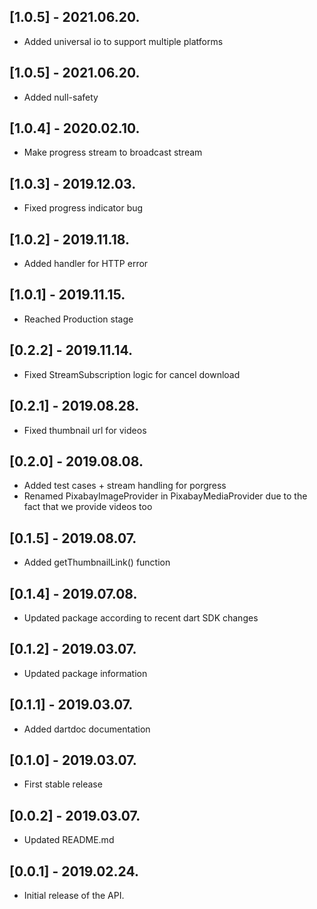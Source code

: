 ## [1.0.5] - 2021.06.20.

* Added universal io to support multiple platforms

## [1.0.5] - 2021.06.20.

* Added null-safety

## [1.0.4] - 2020.02.10.

* Make progress stream to broadcast stream

## [1.0.3] - 2019.12.03.

* Fixed progress indicator bug

## [1.0.2] - 2019.11.18.

* Added handler for HTTP error

## [1.0.1] - 2019.11.15.

* Reached Production stage

## [0.2.2] - 2019.11.14.

* Fixed StreamSubscription logic for cancel download

## [0.2.1] - 2019.08.28.

* Fixed thumbnail url for videos

## [0.2.0] - 2019.08.08.

* Added test cases + stream handling for porgress
* Renamed PixabayImageProvider in PixabayMediaProvider due to the fact that we provide videos too


## [0.1.5] - 2019.08.07.

* Added getThumbnailLink() function

## [0.1.4] - 2019.07.08.

* Updated package according to recent dart SDK changes

## [0.1.2] - 2019.03.07.

* Updated package information

## [0.1.1] - 2019.03.07.

* Added dartdoc documentation

## [0.1.0] - 2019.03.07.

* First stable release 

## [0.0.2] - 2019.03.07.

* Updated README.md 

## [0.0.1] - 2019.02.24.

* Initial release of the API.
